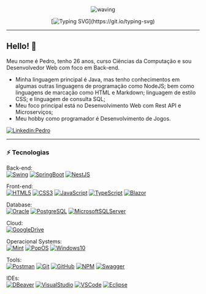 <div align="center" > 

![waving](https://capsule-render.vercel.app/api?type=waving&height=90&color=gradient)
 
[![Typing SVG](https://readme-typing-svg.demolab.com?font=Dosis&size=60&duration=3000&pause=1000&color=22AE43&background=6DA3FF00&center=true&vCenter=true&random=false&width=550&height=90&lines=Bem-vindo(a)+Visitante!;Meu+nome+%C3%A9+Pedro!;Desenvolvedor+Web!)](https://git.io/typing-svg)
</div>

____

## Hello! 👋

Meu nome é Pedro, tenho 26 anos, curso Ciências da Computação e sou Desenvolvedor Web com foco em Back-end.

* Minha linguagem principal é Java, mas tenho conhecimentos em algumas outras linguagens de programação como NodeJS; bem como linguagens de marcação como HTML e Markdown; linguagem de estilo CSS; e linguagem de consulta SQL;
* Meu foco principal está no Desenvolvimento Web com Rest API e Microserviços;
* Meu hobby como programador é Desenvolvimento de Jogos.

[![Linkedin:Pedro](https://img.shields.io/badge/-Linkedin-blue?style=flat-square&logo=Linkedin&logoColor=white&link=https://www.linkedin.com/in/ipeeeed/)](https://www.linkedin.com/in/ipeeeed/)

____

### ⚡ Tecnologias

<div>

Back-end: <br>
[![Swing](https://img.shields.io/badge/Java-gray?style=flat-square&logo=smashingmagazine&logoColor=white&label=Swing&labelColor=%231B6AC6)](https://docs.oracle.com/javase%2F7%2Fdocs%2Fapi%2F/javax/swing/package-summary.html)
[![SpringBoot](https://img.shields.io/badge/Java-gray?style=flat-square&logo=spring%20boot&logoColor=white&label=Spring%20Boot&labelColor=%236DB33F)](https://docs.spring.io/spring-boot/index.html)
[![NestJS](https://img.shields.io/badge/NodeJS-gray?style=flat-square&logo=nestjs&logoColor=white&label=NestJS&labelColor=E0234E)](https://docs.nestjs.com/)
</div>
<div>

Front-end: <br>
[![HTML5](https://img.shields.io/badge/-HTML5-E34F26?style=flat-square&logo=html5&logoColor=white)](https://devdocs.io/html/)
[![CSS3](https://img.shields.io/badge/-CSS3-1572B6?style=flat-square&logo=css3)](https://devdocs.io/css/)
[![JavaScript](https://img.shields.io/badge/Javascript-%23F7DF1E?style=flat-square&logo=javascript&logoColor=black)](https://devdocs.io/javascript/)
[![TypeScript](https://img.shields.io/badge/-TypeScript-007ACC?style=flat-square&logo=typescript&logoColor=white)](https://www.typescriptlang.org/docs/)
[![Blazor](https://img.shields.io/badge/-Blazor-black?style=flat-square&logo=blazor&logoColor=%23512BD4)](https://dotnet.microsoft.com/en-us/apps/aspnet/web-apps/blazor)
<!-- [![Angular](https://img.shields.io/badge/-Angular-DD0031?style=flat-square&logo=angular)](https://v17.angular.io/docs) -->
</div>
<div>

Database: <br>
[![Oracle](https://img.shields.io/badge/Oracle-%23F80000?style=flat-square&logo=oracle&logoColor=white)](https://www.w3schools.com/sql/)
[![PostgreSQL](https://img.shields.io/badge/Postgresql-%234169E1?style=flat-square&logo=postgresql&logoColor=white)](https://www.w3schools.com/postgresql/index.php)
[![MicrosoftSQLServer](https://img.shields.io/badge/SQLServer-%23CC2927?style=flat-square&logo=microsoftsqlserver&logoColor=white)](https://www.w3schools.com/sql/)
</div>
<div>

Cloud: <br>
[![GoogleDrive](https://img.shields.io/badge/Google_Drive-%234285F4?style=flat-square&logo=googledrive&logoColor=white)](https://www.google.com/intl/pt-br/drive/about.html)
</div>
<div>

Operacional Systems: <br>
[![Mint](https://img.shields.io/badge/Linux-gray?style=flat-square&logo=linuxmint&logoColor=white&label=Mint&labelColor=%2387CF3E)](https://www.linuxmint.com/download.php)
[![PopOS](https://img.shields.io/badge/Linux-gray?style=flat-square&logo=popos&logoColor=white&label=PopOS!&labelColor=%2348B9C7)](https://pop.system76.com/)
[![Windows10](https://img.shields.io/badge/Windows_10-%230078D4?style=flat-square&logo=windowsxp&logoColor=white)](https://www.microsoft.com/pt-br/software-download/windows10%20)
<!-- [![Manjaro](https://img.shields.io/badge/Linux-gray?style=flat-square&logo=manjaro&logoColor=white&label=Manjaro&labelColor=%2335BF5C)](https://manjaro.org/) -->
</div>
<div>

Tools: <br>
[![Postman](https://img.shields.io/badge/Postman-%23FF6C37?style=flat-square&logo=postman&logoColor=black)](https://www.postman.com/)
[![Git](https://img.shields.io/badge/-Git-black?style=flat-square&logo=git)](https://git-scm.com/)
[![GitHub](https://img.shields.io/badge/-GitHub-181717?style=flat-square&logo=github)](https://github.com/)
[![NPM](https://img.shields.io/badge/NPM-%23CB3837?style=flat-square&logo=npm&logoColor=white)](https://docs.npmjs.com/creating-a-new-npm-user-account)
[![Swagger](https://img.shields.io/badge/Swagger-%2385EA2D?style=flat-square&logo=swagger&logoColor=black)](https://swagger.io/docs/)
<!-- [![Docker](https://img.shields.io/badge/-Docker-2496ED?style=flat-square&logo=docker&logoColor=white)](https://docs.docker.com/) -->
</div>
<div>

IDEs: <br>
[![DBeaver](https://img.shields.io/badge/Dbeaver-%236b3e2c?style=flat-square&logo=dbeaver)](https://dbeaver.com/)
[![VisualStudio](https://img.shields.io/badge/-Visual_Studio-black?style=flat-square&logo=visualstudio&logoColor=%235C2D91)](https://visualstudio.microsoft.com/pt-br/vs/community/)
[![VSCode](https://img.shields.io/badge/-VSCode-black?style=flat-square&logo=visualstudiocode&logoColor=%23007ACC)](https://code.visualstudio.com/)
[![Eclipse](https://img.shields.io/badge/-Eclipse-6232a8?style=flat-square&logo=eclipse&logoColor=white)](https://eclipseide.org/)
<!-- [![IntelliJ](https://img.shields.io/badge/-IntelliJ%20IDEA-black?style=flat-square&logo=intellij-idea&logoColor=white)](https://www.jetbrains.com/pt-br/idea/) -->
</div>
